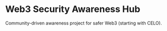 # Web3 Security Awareness Hub
Community-driven awareness project for safer Web3 (starting with CELO).
